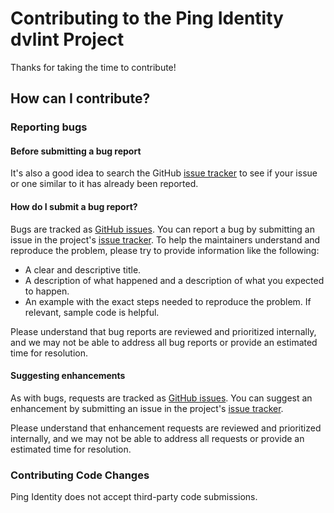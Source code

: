 # Contributing to the Ping Identity dvlint Project

Thanks for taking the time to contribute!

## How can I contribute?

### Reporting bugs

#### Before submitting a bug report

It's also a good idea to search the GitHub [issue tracker](https://github.com/pingidentity/dvlint/issues)
to see if your issue or one similar to it has already been reported.

#### How do I submit a bug report?

Bugs are tracked as [GitHub issues](https://guides.github.com/features/issues/). You can report a bug by submitting an issue in the project's [issue tracker](https://github.com/pingidentity/dvlint/issues). To help the maintainers understand and reproduce the problem, please try to provide information like the following:

* A clear and descriptive title.
* A description of what happened and a description of what you expected to happen.
* An example with the exact steps needed to reproduce the problem. If relevant, sample code is helpful.

Please understand that bug reports are reviewed and prioritized internally, and we may not be able to address all bug reports or provide an estimated time for resolution.

#### Suggesting enhancements

As with bugs, requests are tracked as [GitHub issues](https://guides.github.com/features/issues/). You can suggest an enhancement by submitting an issue in the project's [issue tracker](https://github.com/pingidentity/dvlint/issues).

Please understand that enhancement requests are reviewed and prioritized internally, and we may not be able to address all requests or provide an estimated time for resolution.

### Contributing Code Changes

Ping Identity does not accept third-party code submissions.